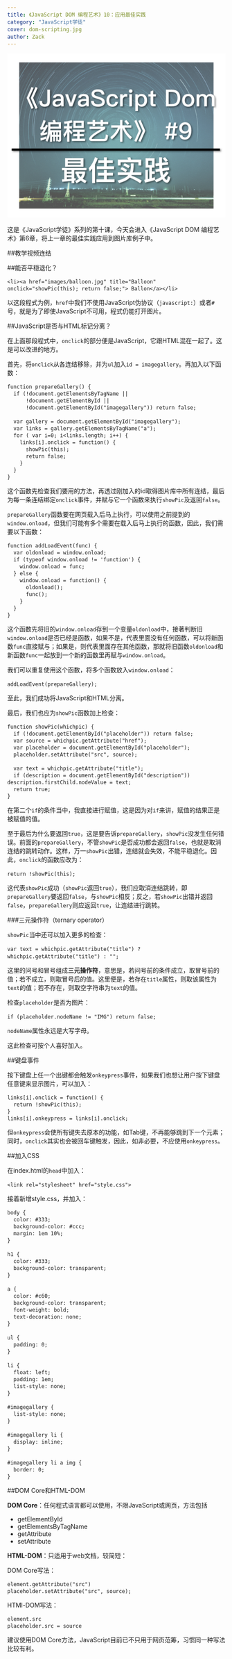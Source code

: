 ```yaml
---
title: 《JavaScript DOM 编程艺术》10：应用最佳实践
category: "JavaScript学徒"
cover: dom-scripting.jpg
author: Zack
---
```


![JavaScript DOM 编程艺术](dom-scripting.jpg)

这是《JavaScript学徒》系列的第十课，今天会进入《JavaScript DOM 编程艺术》第6章，将上一章的最佳实践应用到图片库例子中。

##教学视频连结



##能否平穏退化？

```
<li><a href="images/balloon.jpg" title="Balloon" onclick="showPic(this); return false;"> Ballon</a></li>
```

以这段程式为例，`href`中我们不使用JavaScript伪协议（`javascript:`）或者`#`号，就是为了即使JavaScript不可用，程式仍能打开图片。

##JavaScript是否与HTML标记分离？

在上面那段程式中，`onclick`的部分便是JavaScript，它跟HTML混在一起了。这是可以改进的地方。

首先，将`onclick`从各连结移除，并为`ul`加入`id = imagegallery`。再加入以下函数：

```
function prepareGallery() {
  if (!document.getElementsByTagName || 
      !document.getElementById ||
      !document.getElementById("imagegallery")) return false;

  var gallery = document.getElementById("imagegallery");
  var links = gallery.getElementsByTagName("a");
  for ( var i=0; i<links.length; i++) {
    links[i].onclick = function() {
      showPic(this);
      return false;
    }
  }
}
```

这个函数先检查我们要用的方法，再透过刚加入的id取得图片库中所有连结，最后为每一条连结绑定`onclick`事件，并赋与它一个函数来执行`showPic`及返回`false`。

`prepareGallery`函数要在网页载入后马上执行，可以使用之前提到的`window.onload`，但我们可能有多个需要在载入后马上执行的函数，因此，我们需要以下函数：

```
function addLoadEvent(func) {
  var oldonload = window.onload;
  if (typeof window.onload != 'function') {
    window.onload = func;
  } else {
    window.onload = function() {
      oldonload();
      func();
    }
  }
}
```

这个函数先将旧的`window.onload`存到一个变量`oldonload`中，接著判断旧`window.onload`是否已经是函数，如果不是，代表里面没有任何函数，可以将新函数`func`直接赋与；如果是，则代表里面存在其他函数，那就将旧函数`oldonload`和新函数`func`一起放到一个新的函数里再赋与`window.onload`。

我们可以重复使用这个函数，将多个函数放入`window.onload`：

`addLoadEvent(prepareGallery);`

至此，我们成功将JavaScript和HTML分离。

最后，我们也应为`showPic`函数加上检查：

```
function showPic(whichpic) {
  if (!document.getElementById("placeholder")) return false;
  var source = whichpic.getAttribute("href");
  var placeholder = document.getElementById("placeholder");
  placeholder.setAttribute("src", source);

  var text = whichpic.getAttribute("title");
  if (description = document.getElementById("description")) description.firstChild.nodeValue = text;
  return true;
}
```

在第二个`if`的条件当中，我直接进行赋值，这是因为对`if`来讲，赋值的结果正是被赋值的值。

至于最后为什么要返回`true`，这是要告诉`prepareGallery`，`showPic`没发生任何错误。前面的`prepareGallery`，不管`showPic`是否成功都会返回`false`，也就是取消连结的跳转动作。这样，万一`showPic`出错，连结就会失效，不能平稳退化。因此，`onclick`的函数应改为：

`return !showPic(this);`

这代表`showPic`成功（`showPic`返回`true`），我们应取消连结跳转，即`prepareGallery`要返回`false`，与`showPic`相反；反之，若`showPic`出错并返回`false`，`prepareGallery`则应返回`true`，让连结进行跳转。

###三元操作符（ternary operator）

`showPic`当中还可以加入更多的检查：

`var text = whichpic.getAttribute("title") ? whichpic.getAttribute("title") : "";`

这里的问号和冒号组成**三元操作符**，意思是，若问号前的条件成立，取冒号前的值；若不成立，则取冒号后的值。这里便是，若存在`title`属性，则取该属性为`text`的值；若不存在，则取空字符串为`text`的值。

检查`placeholder`是否为图片：

`if (placeholder.nodeName != "IMG") return false;`

`nodeName`属性永远是大写字母。

这此检查可按个人喜好加入。

##键盘事件

按下键盘上任一个出键都会触发`onkeypress`事件，如果我们也想让用户按下键盘任意键来显示图片，可以加入：

```
links[i].onclick = function() {
  return !showPic(this);
}
links[i].onkeypress = links[i].onclick;
```

但`onkeypress`会使所有键失去原本的功能，如Tab键，不再能够跳到下一个元素；同时，`onclick`其实也会被回车键触发，因此，如非必要，不应使用`onkeypress`。

##加入CSS

在index.html的`head`中加入：

`<link rel="stylesheet" href="style.css">`

接着新增style.css，并加入：

```
body {
  color: #333;
  background-color: #ccc;
  margin: 1em 10%;
}

h1 {
  color: #333;
  background-color: transparent;
}

a {
  color: #c60;
  background-color: transparent;
  font-weight: bold;
  text-decoration: none;
}

ul {
  padding: 0;
}

li {
  float: left;
  padding: 1em;
  list-style: none;
}

#imagegallery {
  list-style: none;
}

#imagegallery li {
  display: inline;
}

#imagegallery li a img {
  border: 0;
}
```

##DOM Core和HTML-DOM

**DOM Core**：任何程式语言都可以使用，不限JavaScript或网页，方法包括

* getElementById
* getElementsByTagName
* getAttribute
* setAttribute

**HTML-DOM**：只适用于web文档，较简短：

DOM Core写法：
```
element.getAttribute("src")
placeholder.setAttribute("src", source);
```

HTMl-DOM写法：
```
element.src
placeholder.src = source
```

建议使用DOM Core方法，JavaScript目前已不只用于网页范筹，习惯同一种写法比较有利。